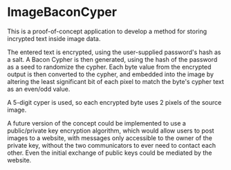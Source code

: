 # ImageBaconCyper
This is a proof-of-concept application to develop a method for storing incrypted text inside image data.

The entered text is encrypted, using the user-supplied password's hash as a salt.  A Bacon Cypher is then generated, using the hash
of the password as a seed to randomize the cypher.  Each byte value from the encrypted output is then converted to the cypher,
and embedded into the image by altering the least significant bit of each pixel to match the byte's cypher text as an even/odd value.

A 5-digit cyper is used, so each encrypted byte uses 2 pixels of the source image.

A future version of the concept could be implemented to use a public/private key encryption algorithm, which would allow users
to post images to a website, with messages only accessible to the owner of the private key, without the two communicators to
ever need to contact each other.  Even the initial exchange of public keys could be mediated by the website.
